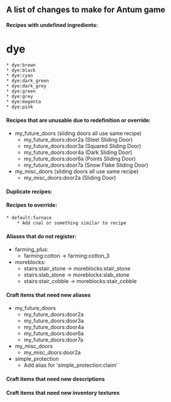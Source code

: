 ## A list of changes to make for Antum game


#### Recipes with undefined ingredients:
# dye
	* dye:brown
	* dye:black
	* dye:cyan
	* dye:dark_green
	* dye:dark_grey
	* dye:green
	* dye:grey
	* dye:magenta
	* dye:pink

#### Recipes that are unusable due to redefinition or override:
* my_future_doors (sliding doors all use same recipe)
	* my_future_doors:door2a (Steel Sliding Door)
	* my_future_doors:door3a (Squared Sliding Door)
	* my_future_doors:door4a (Dark Sliding Door)
	* my_future_doors:door6a (Points Sliding Door)
	* my_future_doors:door7a (Snow Flake Sliding Door)
* my_misc_doors (sliding doors all use same recipe)
	* my_misc_doors:door2a (Sliding Door)

#### Duplicate recipes:

#### Recipes to override:
	* default:furnace
		* Add coal or something similar to recipe

#### Aliases that do not register:
* farming_plus:
	* farming:cotton -> farming:cotton_3
* moreblocks:
	* stairs:stair_stone -> moreblocks:stair_stone
	* stairs:slab_stone -> moreblocks:slab_stone
	* stairs:stair_cobble -> moreblocks:stair_cobble

#### Craft items that need new aliases
* my_future_doors
	* my_future_doors:door2a
	* my_future_doors:door3a
	* my_future_doors:door4a
	* my_future_doors:door6a
	* my_future_doors:door7a
* my_misc_doors
	* my_misc_doors:door2a
* simple_protection
	* Add alias for 'simple_protection:claim'

#### Craft items that need new descriptions

#### Craft items that need new inventory textures
